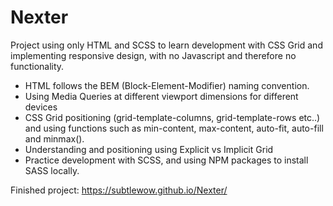 # Nexter

Project using only HTML and SCSS to learn development with CSS Grid and implementing responsive design, with no Javascript and therefore no functionality.

- HTML follows the BEM (Block-Element-Modifier) naming convention.
- Using Media Queries at different viewport dimensions for different devices
- CSS Grid positioning (grid-template-columns, grid-template-rows etc..) and using functions such as min-content, max-content, auto-fit, auto-fill and minmax(). 
- Understanding and positioning using Explicit vs Implicit Grid
- Practice development with SCSS, and using NPM packages to install SASS locally.

Finished project: https://subtlewow.github.io/Nexter/
